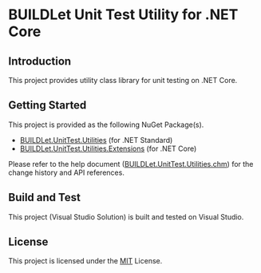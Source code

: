 BUILDLet Unit Test Utility for .NET Core
========================================

## Introduction
This project provides utility class library for unit testing on .NET Core.

## Getting Started
This project is provided as the following NuGet Package(s).
- [BUILDLet.UnitTest.Utilities](https://www.nuget.org/packages/BUILDLet.UnitTest.Utilities/) (for .NET Standard)
- [BUILDLet.UnitTest.Utilities.Extensions](https://www.nuget.org/packages/BUILDLet.UnitTest.Utilities.Extensions/) (for .NET Core)

Please refer to the help document ([BUILDLet.UnitTest.Utilities.chm](./BUILDLet.UnitTest.Utilities.Documentation/Help/BUILDLet.UnitTest.Utilities.chm)) for the change history and API references.

## Build and Test
This project (Visual Studio Solution) is built and tested on Visual Studio.

## License
This project is licensed under the [MIT](https://opensource.org/licenses/MIT) License.
